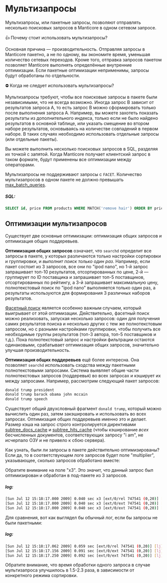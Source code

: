 # Мультизапросы

Мультизапросы, или пакетные запросы, позволяют отправлять несколько поисковых запросов в Manticore в одном сетевом запросе.

👍 Почему стоит использовать мультизапросы?

Основная причина — производительность. Отправляя запросы в Manticore пакетно, а не по одному, вы экономите время, уменьшая количество сетевых переходов. Кроме того, отправка запросов пакетом позволяет Manticore выполнять определённые внутренние оптимизации. Если пакетные оптимизации неприменимы, запросы будут обработаны по отдельности.

⛔ Когда не следует использовать мультизапросы?

Мультизапросы требуют, чтобы все поисковые запросы в пакете были независимыми, что не всегда возможно. Иногда запрос B зависит от результатов запроса A, то есть запрос B можно сформировать только после выполнения запроса A. Например, вы можете захотеть показать результаты из дополнительного индекса, только если не было найдено результатов в основной таблице, или указать смещение во втором наборе результатов, основываясь на количестве совпадений в первом наборе. В таких случаях необходимо использовать отдельные запросы (или отдельные пакеты).

<!-- example multi-query 1 -->
Вы можете выполнить несколько поисковых запросов в SQL, разделяя их точкой с запятой. Когда Manticore получает клиентский запрос в таком формате, будут применены все оптимизации между операторами.

Мультизапросы не поддерживают запросы с `FACET`. Количество мультизапросов в одном пакете не должно превышать [max_batch_queries](../Server_settings/Searchd.md#max_batch_queries).


<!-- intro -->
##### SQL:

<!-- request SQL -->

```sql
SELECT id, price FROM products WHERE MATCH('remove hair') ORDER BY price DESC; SELECT id, price FROM products WHERE MATCH('remove hair') ORDER BY price ASC
```
<!-- end -->

## Оптимизации мультизапросов

Существует две основные оптимизации: оптимизация общих запросов и оптимизация общих поддеревьев.

**Оптимизация общих запросов** означает, что `searchd` определит все запросы в пакете, у которых различаются только настройки сортировки и группировки, и *выполнит поиск только один раз*. Например, если пакет состоит из 3 запросов, все они по "ipod nano", но 1-й запрос запрашивает топ-10 результатов, отсортированных по цене, 2-й — группирует по ID поставщика и запрашивает топ-5 поставщиков, отсортированных по рейтингу, а 3-й запрашивает максимальную цену, полнотекстовый поиск по "ipod nano" выполняется только один раз, а результаты используются для формирования 3 различных наборов результатов.

[Фасетный поиск](../Searching/Faceted_search.md) является особенно важным случаем, который выигрывает от этой оптимизации. Действительно, фасетный поиск можно реализовать, запуская несколько запросов: один для получения самих результатов поиска и несколько других с тем же полнотекстовым запросом, но с разными настройками группировки, чтобы получить все необходимые группы результатов (топ-3 автора, топ-5 поставщиков и т.д.). Пока полнотекстовый запрос и настройки фильтрации остаются одинаковыми, срабатывает оптимизация общих запросов, значительно улучшая производительность.

**Оптимизация общих поддеревьев** ещё более интересна. Она позволяет `searchd` использовать сходства между пакетными полнотекстовыми запросами. Система выявляет общие части полнотекстовых запросов (поддеревья) во всех запросах и кэширует их между запросами. Например, рассмотрим следующий пакет запросов:

```bash
donald trump president
donald trump barack obama john mccain
donald trump speech
```

Существует общий двухсловный фрагмент `donald trump`, который можно вычислить один раз, затем закэшировать и использовать во всех запросах. Оптимизация общих поддеревьев именно это и делает. Размер кэша на запрос строго контролируется директивами [subtree_docs_cache](../Server_settings/Searchd.md#subtree_docs_cache) и [subtree_hits_cache](../Server_settings/Searchd.md#subtree_hits_cache) (чтобы кэширование *всех* бесчисленных документов, соответствующих запросу "i am", не исчерпало ОЗУ и не привело к сбою сервера).

<!-- example multi-query 2 -->
Как узнать, были ли запросы в пакете действительно оптимизированы? Если да, то в соответствующем логе запросов будет поле "multiplier", указывающее, сколько запросов обработано вместе:

Обратите внимание на поле "x3". Это значит, что данный запрос был оптимизирован и обработан в под-пакете из 3 запросов.


<!-- intro -->
##### log:

<!-- request log -->
```bash
[Sun Jul 12 15:18:17.000 2009] 0.040 sec x3 [ext/0/rel 747541 (0,20)] [lj] the
[Sun Jul 12 15:18:17.000 2009] 0.040 sec x3 [ext/0/ext 747541 (0,20)] [lj] the
[Sun Jul 12 15:18:17.000 2009] 0.040 sec x3 [ext/0/ext 747541 (0,20)] [lj] the
```
<!-- end -->

<!-- example multi-query 3 -->
Для сравнения, вот как выглядел бы обычный лог, если бы запросы не были пакетными:


<!-- intro -->
##### log:

<!-- request log -->
```bash
[Sun Jul 12 15:18:17.062 2009] 0.059 sec [ext/0/rel 747541 (0,20)] [lj] the
[Sun Jul 12 15:18:17.156 2009] 0.091 sec [ext/0/ext 747541 (0,20)] [lj] the
[Sun Jul 12 15:18:17.250 2009] 0.092 sec [ext/0/ext 747541 (0,20)] [lj] the
```
<!-- end -->

Обратите внимание, что время обработки одного запроса в случае мультизапроса улучшилось в 1.5-2.3 раза, в зависимости от конкретного режима сортировки.

<!-- proofread -->

